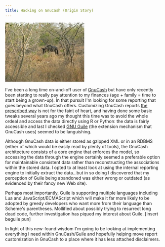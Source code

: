 ```yaml
---
title: Hacking on GnuCash (Origin Story)
---
```

<div class="post-img fr">
    <img src="/images/gnu.jpg" title="A gnu in the wild, Kruger National Park"/>
</div>

I've been a long time on-and-off user of [GnuCash](http://www.gnucash.org)
but have only recently been starting to really pay attention to my
finances (age + family = time to start being a grown-up). In that
pursuit I'm looking for some reporting that goes beyond what GnuCash
offers. Customizing GnuCash reports
[the prescribed way](https://wiki.gnucash.org/wiki/Custom_Reports) is
not for the faint of heart, and having done some basic tweaks several
years ago my thought this time was to avoid the whole ordeal and
access the data directly using R or Python: the data is fairly
accessible and last I checked
[GNU Guile](https://www.gnu.org/software/guile/) (the extension
mechanism that GnuCash uses) seemed to be languishing.

Although GnuCash data is either stored as gzipped XML or in an RDBMS
(either of which would be easily read by plenty of tools), the GnuCash
architecture consists of a core engine that enforces the model, so
accessing the data through the engine certainly seemed a preferable
option for maintainable consistent data rather than reconstructing the
associations within the stored data. I opted to at least look at
using the internal reporting engine to initially extract the
data...but in so doing I discovered that my perception of Guile being
abandoned was either wrong or outdated (as evidenced by their fancy
new Web site).

Perhaps most importantly, Guile is supporting multiple languages
including Lua and JavaScript/ECMAScript which will make it far more
likely to be adopted by greedy developers who want more from their
language than Scheme's parentheses. Mollified about possibly trying to
resurrect long dead code, further investigation has piqued my interest
about Guile. [insert beguile pun]

In light of this new-found wisdom I'm going to be looking at
implementing everything I need within GnuCash/Guile and hopefully
helping move report customization in GnuCash to a place where it
has less attached disclaimers.
